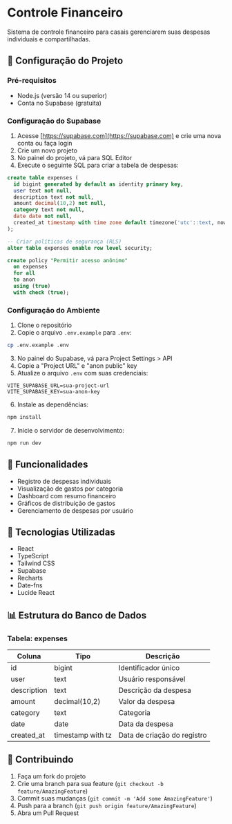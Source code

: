 # Controle Financeiro

Sistema de controle financeiro para casais gerenciarem suas despesas individuais e compartilhadas.

## 🚀 Configuração do Projeto

### Pré-requisitos

- Node.js (versão 14 ou superior)
- Conta no Supabase (gratuita)

### Configuração do Supabase

1. Acesse [https://supabase.com](https://supabase.com) e crie uma nova conta ou faça login
2. Crie um novo projeto
3. No painel do projeto, vá para SQL Editor
4. Execute o seguinte SQL para criar a tabela de despesas:

```sql
create table expenses (
  id bigint generated by default as identity primary key,
  user text not null,
  description text not null,
  amount decimal(10,2) not null,
  category text not null,
  date date not null,
  created_at timestamp with time zone default timezone('utc'::text, now()) not null
);

-- Criar políticas de segurança (RLS)
alter table expenses enable row level security;

create policy "Permitir acesso anônimo"
  on expenses
  for all
  to anon
  using (true)
  with check (true);
```

### Configuração do Ambiente

1. Clone o repositório
2. Copie o arquivo `.env.example` para `.env`:
```bash
cp .env.example .env
```

3. No painel do Supabase, vá para Project Settings > API
4. Copie a "Project URL" e "anon public" key
5. Atualize o arquivo `.env` com suas credenciais:
```
VITE_SUPABASE_URL=sua-project-url
VITE_SUPABASE_KEY=sua-anon-key
```

6. Instale as dependências:
```bash
npm install
```

7. Inicie o servidor de desenvolvimento:
```bash
npm run dev
```

## 📱 Funcionalidades

- Registro de despesas individuais
- Visualização de gastos por categoria
- Dashboard com resumo financeiro
- Gráficos de distribuição de gastos
- Gerenciamento de despesas por usuário

## 🔧 Tecnologias Utilizadas

- React
- TypeScript
- Tailwind CSS
- Supabase
- Recharts
- Date-fns
- Lucide React

## 📊 Estrutura do Banco de Dados

### Tabela: expenses

| Coluna      | Tipo                | Descrição                    |
|-------------|---------------------|------------------------------|
| id          | bigint             | Identificador único          |
| user        | text               | Usuário responsável          |
| description | text               | Descrição da despesa         |
| amount      | decimal(10,2)      | Valor da despesa            |
| category    | text               | Categoria                    |
| date        | date               | Data da despesa             |
| created_at  | timestamp with tz  | Data de criação do registro |

## 🤝 Contribuindo

1. Faça um fork do projeto
2. Crie uma branch para sua feature (`git checkout -b feature/AmazingFeature`)
3. Commit suas mudanças (`git commit -m 'Add some AmazingFeature'`)
4. Push para a branch (`git push origin feature/AmazingFeature`)
5. Abra um Pull Request